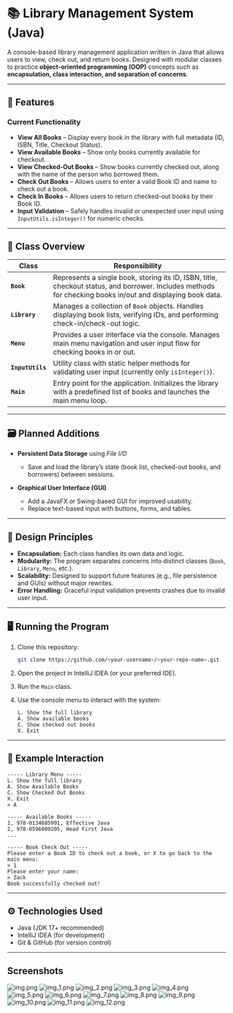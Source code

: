 # 📚 Library Management System (Java)

A console-based library management application written in Java that allows users to view, check out, and return books.
Designed with modular classes to practice **object-oriented programming (OOP)** concepts such as **encapsulation, class interaction, and separation of concerns**.

---

## 🚀 Features

### Current Functionality

* **View All Books** – Display every book in the library with full metadata (ID, ISBN, Title, Checkout Status).
* **View Available Books** – Show only books currently available for checkout.
* **View Checked-Out Books** – Show books currently checked out, along with the name of the person who borrowed them.
* **Check Out Books** – Allows users to enter a valid Book ID and name to check out a book.
* **Check In Books** – Allows users to return checked-out books by their Book ID.
* **Input Validation** – Safely handles invalid or unexpected user input using `InputUtils.isInteger()` for numeric checks.

---

## 🧩 Class Overview

| Class            | Responsibility                                                                                                                                             |
| ---------------- | ---------------------------------------------------------------------------------------------------------------------------------------------------------- |
| **`Book`**       | Represents a single book, storing its ID, ISBN, title, checkout status, and borrower. Includes methods for checking books in/out and displaying book data. |
| **`Library`**    | Manages a collection of `Book` objects. Handles displaying book lists, verifying IDs, and performing check-in/check-out logic.                             |
| **`Menu`**       | Provides a user interface via the console. Manages main menu navigation and user input flow for checking books in or out.                                  |
| **`InputUtils`** | Utility class with static helper methods for validating user input (currently only `isInteger()`).                                                         |
| **`Main`**       | Entry point for the application. Initializes the library with a predefined list of books and launches the main menu loop.                                  |

---

## 🗃️ Planned Additions

* **Persistent Data Storage** using *File I/O*

  * Save and load the library’s state (book list, checked-out books, and borrowers) between sessions.

* **Graphical User Interface (GUI)**

  * Add a JavaFX or Swing-based GUI for improved usability.
  * Replace text-based input with buttons, forms, and tables.

---

## 🧠 Design Principles

* **Encapsulation:** Each class handles its own data and logic.
* **Modularity:** The program separates concerns into distinct classes (`Book`, `Library`, `Menu`, etc.).
* **Scalability:** Designed to support future features (e.g., file persistence and GUIs) without major rewrites.
* **Error Handling:** Graceful input validation prevents crashes due to invalid user input.

---

## 🖥️ Running the Program

1. Clone this repository:

   ```bash
   git clone https://github.com/<your-username>/<your-repo-name>.git
   ```
2. Open the project in IntelliJ IDEA (or your preferred IDE).
3. Run the `Main` class.
4. Use the console menu to interact with the system:

   ```
   L. Show the full library
   A. Show available books
   C. Show checked out books
   X. Exit
   ```

---

## 🧪 Example Interaction

```
----- Library Menu -----
L. Show the full library
A. Show Available Books
C. Show Checked Out Books
X. Exit
> A

----- Available Books -----
1, 978-0134685991, Effective Java
2, 978-0596009205, Head First Java
...

----- Book Check Out -----
Please enter a Book ID to check out a book, or X to go back to the main menu:
> 1
Please enter your name:
> Zack
Book successfully checked out!
```

---

## ⚙️ Technologies Used

* Java (JDK 17+ recommended)
* IntelliJ IDEA (for development)
* Git & GitHub (for version control)
---

## Screenshots
![img.png](img.png)
![img_1.png](img_1.png)
![img_2.png](img_2.png)
![img_3.png](img_3.png)
![img_4.png](img_4.png)
![img_5.png](img_5.png)
![img_6.png](img_6.png)
![img_7.png](img_7.png)
![img_8.png](img_8.png)
![img_9.png](img_9.png)
![img_10.png](img_10.png)
![img_11.png](img_11.png)
![img_12.png](img_12.png)